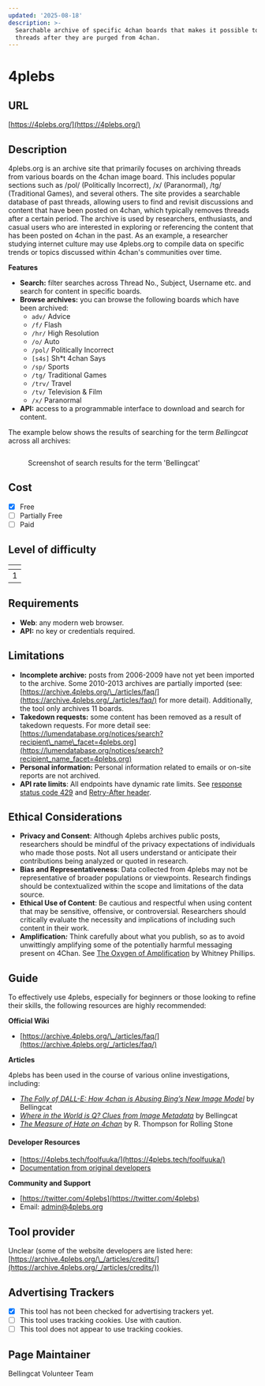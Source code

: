 ```yaml
---
updated: '2025-08-18'
description: >-
  Searchable archive of specific 4chan boards that makes it possible to read
  threads after they are purged from 4chan.
---
```


# 4plebs

## URL

[https://4plebs.org/](https://4plebs.org/)

## Description

4plebs.org is an archive site that primarily focuses on archiving threads from various boards on the 4chan image board. This includes popular sections such as /pol/ (Politically Incorrect), /x/ (Paranormal), /tg/ (Traditional Games), and several others. The site provides a searchable database of past threads, allowing users to find and revisit discussions and content that have been posted on 4chan, which typically removes threads after a certain period. The archive is used by researchers, enthusiasts, and casual users who are interested in exploring or referencing the content that has been posted on 4chan in the past. As an example, a researcher studying internet culture may use 4plebs.org to compile data on specific trends or topics discussed within 4chan's communities over time.

**Features**

* **Search:** filter searches across Thread No., Subject, Username etc. and search for content in specific boards.
* **Browse archives:** you can browse the following boards which have been archived:
  * `adv/` Advice
  * `/f/` Flash
  * `/hr/` High Resolution
  * `/o/` Auto
  * `/pol/` Politically Incorrect
  * `[s4s]` Sh\*t 4chan Says
  * `/sp/` Sports
  * `/tg/` Traditional Games
  * `/trv/` Travel
  * `/tv/` Television & Film
  * `/x/` Paranormal
* **API:** access to a programmable interface to download and search for content.

The example below shows the results of searching for the term _Bellingcat_ across all archives:

<figure><img src=".gitbook/assets/Screenshot 2024-04-23 at 12.49.40 PM.png" alt=""><figcaption><p>Screenshot of search results for the term 'Bellingcat'</p></figcaption></figure>

## Cost

* [x] Free
* [ ] Partially Free
* [ ] Paid

## Level of difficulty

<table><thead><tr><th data-type="rating" data-max="5"></th></tr></thead><tbody><tr><td>1</td></tr></tbody></table>

## Requirements

* **Web**: any modern web browser.
* **API:** no key or credentials required.

## Limitations

* **Incomplete archive:** posts from 2006-2009 have not yet been imported to the archive. Some 2010-2013 archives are partially imported (see: [https://archive.4plebs.org/\_/articles/faq/](https://archive.4plebs.org/_/articles/faq/) for more detail). Additionally, the tool only archives 11 boards.
* **Takedown requests:** some content has been removed as a result of takedown requests. For more detail see: [https://lumendatabase.org/notices/search?recipient\_name\_facet=4plebs.org](https://lumendatabase.org/notices/search?recipient_name_facet=4plebs.org)
* **Personal information:** Personal information related to emails or on-site reports are not archived.
* **API rate limits**: All endpoints have dynamic rate limits. See [response status code 429](https://developer.mozilla.org/en-US/docs/Web/HTTP/Status/429) and [Retry-After header](https://developer.mozilla.org/en-US/docs/Web/HTTP/Headers/Retry-After).

## Ethical Considerations

* **Privacy and Consent**: Although 4plebs archives public posts, researchers should be mindful of the privacy expectations of individuals who made those posts. Not all users understand or anticipate their contributions being analyzed or quoted in research.
* **Bias and Representativeness**: Data collected from 4plebs may not be representative of broader populations or viewpoints. Research findings should be contextualized within the scope and limitations of the data source.
* **Ethical Use of Content**: Be cautious and respectful when using content that may be sensitive, offensive, or controversial. Researchers should critically evaluate the necessity and implications of including such content in their work.
* **Amplification**_**:**_ Think carefully about what you publish, so as to avoid unwittingly amplifying some of the potentially harmful messaging present on 4Chan. See [The Oxygen of Amplification](https://datasociety.net/library/oxygen-of-amplification/) by Whitney Phillips.

## Guide

To effectively use 4plebs, especially for beginners or those looking to refine their skills, the following resources are highly recommended:

**Official Wiki**

* [https://archive.4plebs.org/\_/articles/faq/](https://archive.4plebs.org/_/articles/faq/)

**Articles**

4plebs has been used in the course of various online investigations, including:

* [_The Folly of DALL-E: How 4chan is Abusing Bing’s New Image Model_](https://www.bellingcat.com/news/2023/10/06/the-folly-of-dall-e-how-4chan-is-abusing-bings-new-image-model/) by Bellingcat
* [_Where in the World is Q? Clues from Image Metadata_](https://www.bellingcat.com/news/rest-of-world/2021/05/10/where-in-the-world-is-q-clues-from-image-metadata/) by Bellingcat
* [_The Measure of Hate on 4chan_](https://www.rollingstone.com/politics/politics-news/the-measure-of-hate-on-4chan-627922/) by R. Thompson for Rolling Stone

#### Developer Resources

* [https://4plebs.tech/foolfuuka/](https://4plebs.tech/foolfuuka/)
* [Documentation from original developers](http://foolfuuka.readthedocs.io/en/latest/code_guide/documentation/api.html)

**Community and Support**

* [https://twitter.com/4plebs](https://twitter.com/4plebs)
* Email: [admin@4plebs.org](mailto:admin@4plebs.org)

## Tool provider

Unclear (some of the website developers are listed here: [https://archive.4plebs.org/\_/articles/credits/](https://archive.4plebs.org/_/articles/credits/))

## Advertising Trackers

* [x] This tool has not been checked for advertising trackers yet.
* [ ] This tool uses tracking cookies. Use with caution.
* [ ] This tool does not appear to use tracking cookies.

## Page Maintainer

Bellingcat Volunteer Team
